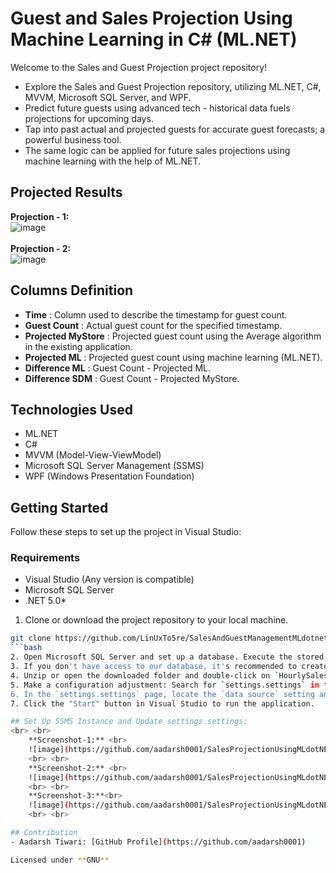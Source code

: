 # Guest and Sales Projection Using Machine Learning in C# (ML.NET)

Welcome to the Sales and Guest Projection project repository!

- Explore the Sales and Guest Projection repository, utilizing ML.NET, C#, MVVM, Microsoft SQL Server, and WPF.
- Predict future guests using advanced tech - historical data fuels projections for upcoming days.
- Tap into past actual and projected guests for accurate guest forecasts; a powerful business tool.
- The same logic can be applied for future sales projections using machine learning with the help of ML.NET.

## Projected Results
**Projection - 1:** <br>
  ![image](https://github.com/aadarsh0001/SalesProjectionUsingMLdotNET/assets/117271222/99c01e95-2589-4327-a251-d14faf9cf387)
  <br> <br>
  **Projection - 2:** <br>
  ![image](https://github.com/aadarsh0001/SalesProjectionUsingMLdotNET/assets/117271222/183f597d-77d8-4a69-b6f6-b2a804b567f7)
    <br>
## Columns Definition
- **Time** : Column used to describe the timestamp for guest count.
- **Guest Count** : Actual guest count for the specified timestamp.
- **Projected MyStore** : Projected guest count using the Average algorithm in the existing application.
- **Projected ML** : Projected guest count using machine learning (ML.NET).
- **Difference ML** : Guest Count - Projected ML.
- **Difference SDM** : Guest Count - Projected MyStore.

## Technologies Used
- ML.NET
- C#
- MVVM (Model-View-ViewModel)
- Microsoft SQL Server Management (SSMS)
- WPF (Windows Presentation Foundation)

## Getting Started
Follow these steps to set up the project in Visual Studio:

### Requirements
- Visual Studio (Any version is compatible)
- Microsoft SQL Server
- .NET 5.0*

1. Clone or download the project repository to your local machine.
```bash
git clone https://github.com/LinUxTo5re/SalesAndGuestManagementMLdotnet.git
```bash
2. Open Microsoft SQL Server and set up a database. Execute the stored procedure provided in the `ML_POC.sql` file.
3. If you don't have access to our database, it's recommended to create your own SQL/NoSQL database and modify the code and queries according to your needs.
4. Unzip or open the downloaded folder and double-click on `HourlySalesReport.sln` to open the project in Visual Studio.
5. Make a configuration adjustment: Search for `settings.settings` in the Solution Explorer's search bar and open `settings.settings`.
6. In the `settings.settings` page, locate the `data source` setting and update it with your server's name as demonstrated in `Screenshot-3`. Save the changes and close the `settings.settings` page.
7. Click the "Start" button in Visual Studio to run the application.

## Set Up SSMS Instance and Update settings.settings:
<br> <br>
    **Screenshot-1:** <br>
    ![image](https://github.com/aadarsh0001/SalesProjectionUsingMLdotNET/assets/117271222/bbffc772-8648-479b-a73a-c2fe49f544c4)
    <br> <br>
    **Screenshot-2:** <br>
    ![image](https://github.com/aadarsh0001/SalesProjectionUsingMLdotNET/assets/117271222/a05ceaef-84e5-4e92-bd6c-e78f89a428ac)
    <br> <br>
    **Screenshot-3:**<br>
    ![image](https://github.com/aadarsh0001/SalesProjectionUsingMLdotNET/assets/117271222/6ab88ef4-7c49-4548-99a3-52cb665e9385)
    <br> <br>

## Contribution
- Aadarsh Tiwari: [GitHub Profile](https://github.com/aadarsh0001)

Licensed under **GNU**
